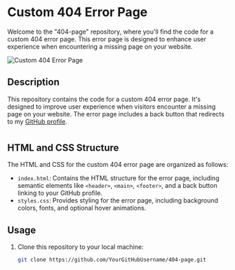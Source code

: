 # Custom 404 Error Page

Welcome to the "404-page" repository, where you'll find the code for a custom 404 error page. This error page is designed to enhance user experience when encountering a missing page on your website.

![Custom 404 Error Page](/home/slatoha/Desktop/Becode/The-Field/404-Error/images/Screenshot.png)

## Description

This repository contains the code for a custom 404 error page. It's designed to improve user experience when visitors encounter a missing page on your website. The error page includes a back button that redirects to my [GitHub profile](https://github.com/slatohamid).

#
## HTML and CSS Structure

The HTML and CSS for the custom 404 error page are organized as follows:

- `index.html`: Contains the HTML structure for the error page, including semantic elements like `<header>`, `<main>`, `<footer>`, and a back button linking to your GitHub profile.
- `styles.css`: Provides styling for the error page, including background colors, fonts, and optional hover animations.

## Usage

1. Clone this repository to your local machine:

   ```bash
   git clone https://github.com/YourGitHubUsername/404-page.git

